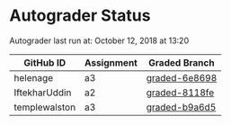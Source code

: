 # Autograder Status
Autograder last run at: October 12, 2018 at 13:20

| GitHub ID | Assignment | Graded Branch |
|-----------|------------|---------------|
| helenage | a3 | [graded-6e8698](https://github.com/Fall2018COMP401-001/a3-helenage/tree/graded-6e8698) | 
| IftekharUddin | a2 | [graded-8118fe](https://github.com/Fall2018COMP401-001/a2-IftekharUddin/tree/graded-8118fe) | 
| templewalston | a3 | [graded-b9a6d5](https://github.com/Fall2018COMP401-001/a3-templewalston/tree/graded-b9a6d5) | 
